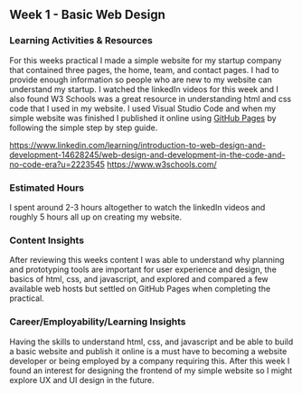 <h2>Week 1 - Basic Web Design</h2>

<h3>Learning Activities & Resources</h3>
<p>For this weeks practical I made a simple website for my startup company that contained three pages, the home, team, and contact pages. I had to provide enough information so people who are new to my website can understand my startup. I watched the linkedIn videos for this week and I also found W3 Schools was a great resource in understanding html and css code that I used in my website. I used Visual Studio Code and when my simple website was finished I published it online using <a href="https://pages.github.com/">GitHub Pages</a> by following the simple step by step guide.</p>
<a href="https://www.linkedin.com/learning/introduction-to-web-design-and-development-14628245/web-design-and-development-in-the-code-and-no-code-era?u=2223545">https://www.linkedin.com/learning/introduction-to-web-design-and-development-14628245/web-design-and-development-in-the-code-and-no-code-era?u=2223545</a>
<a href="https://www.w3schools.com/">https://www.w3schools.com/</a>

<h3>Estimated Hours</h3>
<p>I spent around 2-3 hours altogether to watch the linkedIn videos and roughly 5 hours all up on creating my website.</p>

<h3>Content Insights</h3>
<p>After reviewing this weeks content I was able to understand why planning and prototyping tools are important for user experience and design, the basics of html, css, and javascript, and explored and compared a few available web hosts but settled on GitHub Pages when completing the practical.</p>

<h3>Career/Employability/Learning Insights</h3>
<p>Having the skills to understand html, css, and javascript and be able to build a basic website and publish it online is a must have to becoming a website developer or being employed by a company requiring this. After this week I found an interest for designing the frontend of my simple website so I might explore UX and UI design in the future.</p>
